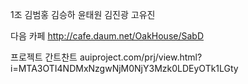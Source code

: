 1조 김범홍 김승하 윤태원 김진광 고유진

다음 카페 http://cafe.daum.net/OakHouse/SabD


프로젝트 간트찬트 auiproject.com/prj/view.html?i=MTA3OTI4NDMxNzgwNjM0NjY3Mzk0LDEyOTk1LGty
